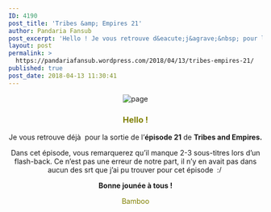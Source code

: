 ```yaml
---
ID: 4190
post_title: 'Tribes &amp; Empires 21'
author: Pandaria Fansub
post_excerpt: 'Hello ! Je vous retrouve d&eacute;j&agrave;&nbsp; pour la sortie de l&rsquo;&eacute;pisode 21 de Tribes and Empires. Dans cet &eacute;pisode, vous remarquerez qu&rsquo;il manque 2-3 sous-titres lors d&rsquo;un flash-back. Ce n&rsquo;est pas une erreur de notre part, il n&rsquo;y en avait pas dans aucun des srt que j&rsquo;ai pu trouver pour cet &eacute;pisode Bonne joun&eacute;e &agrave; [&hellip;]'
layout: post
permalink: >
  https://pandariafansub.wordpress.com/2018/04/13/tribes-empires-21/
published: true
post_date: 2018-04-13 11:30:41
---
```

<p style="text-align:center;"><img data-attachment-id="4288" data-permalink="https://pandariafansub.wordpress.com/2018/04/13/tribes-empires-21/page-37/" data-orig-file="https://pandariafansub.files.wordpress.com/2018/04/page4.jpg?w=705" data-orig-size="799,699" data-comments-opened="1" data-image-meta="{&quot;aperture&quot;:&quot;0&quot;,&quot;credit&quot;:&quot;&quot;,&quot;camera&quot;:&quot;&quot;,&quot;caption&quot;:&quot;&quot;,&quot;created_timestamp&quot;:&quot;0&quot;,&quot;copyright&quot;:&quot;&quot;,&quot;focal_length&quot;:&quot;0&quot;,&quot;iso&quot;:&quot;0&quot;,&quot;shutter_speed&quot;:&quot;0&quot;,&quot;title&quot;:&quot;&quot;,&quot;orientation&quot;:&quot;0&quot;}" data-image-title="page" data-image-description="" data-medium-file="https://pandariafansub.files.wordpress.com/2018/04/page4.jpg?w=705?w=300" data-large-file="https://pandariafansub.files.wordpress.com/2018/04/page4.jpg?w=705?w=705" class="alignnone size-full wp-image-4288" src="https://pandariafansub.files.wordpress.com/2018/04/page4.jpg?w=705" alt="page" srcset="https://united-subs.dearclouds.com/wp-content/uploads/2018/05/ea981058cdb44391ab1c6206fa03e42e.jpg 705w, https://pandariafansub.files.wordpress.com/2018/04/page4.jpg?w=150 150w, https://pandariafansub.files.wordpress.com/2018/04/page4.jpg?w=300 300w, https://pandariafansub.files.wordpress.com/2018/04/page4.jpg?w=768 768w, https://pandariafansub.files.wordpress.com/2018/04/page4.jpg 799w" sizes="(max-width: 705px) 100vw, 705px"   /></p>
<h3 style="text-align:center;"><span style="color:#808000;">Hello !</span></h3>
<p style="text-align:center;">Je vous retrouve déjà  pour la sortie de l&rsquo;<strong>épisode 21</strong> de <strong>Tribes and Empires. </strong></p>
<p style="text-align:center;">Dans cet épisode, vous remarquerez qu&rsquo;il manque 2-3 sous-titres lors d&rsquo;un flash-back. Ce n&rsquo;est pas une erreur de notre part, il n&rsquo;y en avait pas dans aucun des srt que j&rsquo;ai pu trouver pour cet épisode <img width='16' height='16' class='wp-smiley emoji' draggable='false' alt=':/' src='https://s1.wp.com/wp-content/mu-plugins/wpcom-smileys/uneasy.svg' style='height: 1em; max-height: 1em;' /></p>
<p style="text-align:center;"><strong>Bonne jounée à tous !</strong></p>
<p style="text-align:center;"><span style="color:#808000;">Bamboo</span></p>